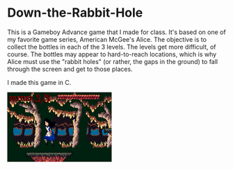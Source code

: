 # Down-the-Rabbit-Hole

This is a Gameboy Advance game that I made for class. It's based on one of my favorite game series, American McGee's Alice. The objective is to collect the bottles in each of the 3 levels. The levels get more difficult, of course. The bottles may appear to hard-to-reach locations, which is why Alice must use the "rabbit holes" (or rather, the gaps in the ground) to fall through the screen and get to those places.

I made this game in C.

![Screenshot](https://github.com/omiiii/Down-the-Rabbit-Hole/blob/master/dtrh.PNG?raw=true "Down The Rabbit Hole")
